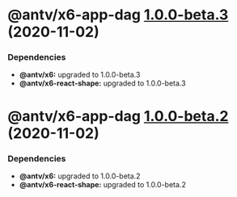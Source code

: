 # @antv/x6-app-dag [1.0.0-beta.3](https://github.com/antvis/x6/compare/@antv/x6-app-dag@1.0.0-beta.2...@antv/x6-app-dag@1.0.0-beta.3) (2020-11-02)





### Dependencies

* **@antv/x6:** upgraded to 1.0.0-beta.3
* **@antv/x6-react-shape:** upgraded to 1.0.0-beta.3

# @antv/x6-app-dag [1.0.0-beta.2](https://github.com/antvis/x6/compare/@antv/x6-app-dag@1.0.0-beta.1...@antv/x6-app-dag@1.0.0-beta.2) (2020-11-02)





### Dependencies

* **@antv/x6:** upgraded to 1.0.0-beta.2
* **@antv/x6-react-shape:** upgraded to 1.0.0-beta.2
